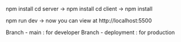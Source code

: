 npm install
cd server -> npm install
cd client -> npm install

npm run dev -> now you can view at http://localhost:5500



Branch - main : for developer 
Branch - deployment : for production
